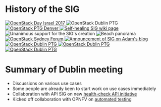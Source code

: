 <!-- .slide: data-state="section-break" id="history" data-timing="40" -->
# History of the SIG


<!-- .slide: data-state="blank-slide" class="full-screen" id="israel" data-menu-title="OpenStack Day Israel" data-timing="40" -->
<a href="https://aspiers.github.io/openstack-day-israel-2017-compute-ha/">
    <img alt="OpenStack Day Israel 2017" src="images/Israel.png"/>
</a>


<!-- .slide: data-state="blank-slide" class="full-screen" id="ptg" data-menu-title="PTG" data-timing="40" -->
<img alt="OpenStack Dublin PTG" src="images/PTG-logo.png"/>


<!-- .slide: data-state="blank-slide" class="full-screen" id="denver-ptg" data-menu-title="Denver PTG" data-timing="40" -->
<a href="https://etherpad.openstack.org/p/self-healing-ptg-rocky">
    <img alt="OpenStack PTG Denver" src="images/Denver.jpg"/>
</a>


<!-- .slide: data-state="blank-slide" class="full-screen" id="wiki" data-menu-title="Wiki page" data-timing="40" -->
<a href="https://wiki.openstack.org/wiki/Self-healing_SIG">
    <img alt="Self-healing SIG wiki page" src="images/wiki.png"/>
</a>


<!-- .slide: data-state="blank-slide" class="full-screen" id="creation" data-menu-title="Approving creation" data-timing="10s" -->
<img alt="Unanimous support for the SIG's creation" src="images/support-creation.png"/>


<!-- .slide: data-state="blank-slide" class="full-screen" id="scope" data-menu-title="Scope" data-timing="10s" -->
<img alt="Beach panorama" src="images/beach-pano-16x9.jpg"/>


<!-- .slide: data-state="blank-slide" class="full-screen" id="scope-poll" data-menu-title="Deciding SIG scope" data-timing="10s" -->
<img alt="" src="images/scope.png"/>


<!-- .slide: data-state="blank-slide" class="full-screen" id="scope-poll" data-menu-title="Deciding SIG scope" data-timing="10s" -->
<img alt="" src="images/scope.png"/>


<!-- .slide: data-state="blank-slide" class="full-screen" id="name-poll" data-menu-title="Deciding the SIG's name" data-timing="10s" -->
<img alt="" src="images/name.png"/>


<!-- .slide: data-state="blank-slide" class="full-screen" id="sydney-forum" data-menu-title="Sydney Forum" data-timing="40" -->
<a href="https://etherpad.openstack.org/p/self-healing-rocky-forum">
    <img alt="OpenStack Sydney Forum" src="images/Sydney.jpg"/>
</a>


<!-- .slide: data-state="blank-slide" class="full-screen" id="blog" data-menu-title="Blog" data-timing="40" -->
<a href="https://blog.adamspiers.org/2017/11/24/announcing-openstacks-self-healing-sig/">
    <img alt="Announcement of SIG on Adam's blog" src="images/SIG-announcement-blog.png"/>
</a>


<!-- .slide: data-state="blank-slide" class="full-screen" id="dublin-ptg" data-menu-title="Dublin PTG" data-timing="40" -->
<a href="https://etherpad.openstack.org/p/self-healing-queens-ptg">
    <img alt="OpenStack Dublin PTG" src="images/Dublin.jpg"/>
</a>


<!-- .slide: data-state="blank-slide" class="full-screen" id="dublin-photo" data-menu-title="Group photo" data-timing="40" -->
<a href="https://etherpad.openstack.org/p/self-healing-queens-ptg">
    <img alt="OpenStack Dublin PTG" src="images/self-healing-PTG-Dublin.jpeg"/>
</a>


<!-- .slide: data-state="blank-slide" class="full-screen" id="dublin-blog" data-menu-title="Dublin blog" data-timing="40" -->
<a href="https://blog.adamspiers.org/2018/03/09/openstack-ptg-dublin/">
    <img alt="OpenStack Dublin PTG" src="images/PTG-blog.png"/>
</a>


<!-- .slide: data-state="normal" id="dublin-results" data-menu-title="Dublin results" data-timing="40" -->
# Summary of Dublin meeting

*   Discussions on various use cases
*   Some people are already keen to start work on use cases immediately
*   Collaboration with API SIG on new
    [health-check API initiative](https://review.openstack.org/#/c/531456/)
*   Kicked off collaboration with OPNFV on
    [automated testing](https://etherpad.openstack.org/p/extreme-testing-contacts)
